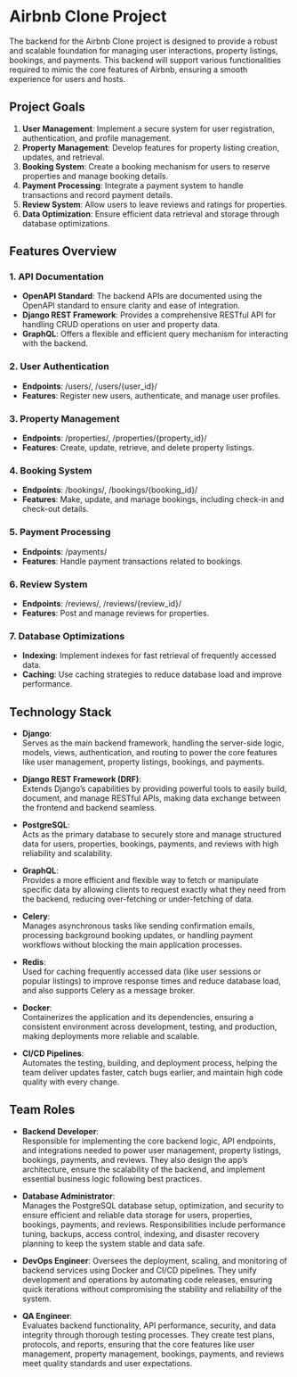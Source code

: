 # Airbnb Clone Project

The backend for the Airbnb Clone project is designed to provide a robust and scalable foundation for managing user interactions, property listings, bookings, and payments. This backend will support various functionalities required to mimic the core features of Airbnb, ensuring a smooth experience for users and hosts.

## Project Goals

1. **User Management**: Implement a secure system for user registration, authentication, and profile management.  
2. **Property Management**: Develop features for property listing creation, updates, and retrieval.  
3. **Booking System**: Create a booking mechanism for users to reserve properties and manage booking details.  
4. **Payment Processing**: Integrate a payment system to handle transactions and record payment details.
5. **Review System**: Allow users to leave reviews and ratings for properties.
6. **Data Optimization**: Ensure efficient data retrieval and storage through database optimizations.  

## Features Overview

### 1. API Documentation

- **OpenAPI Standard**: The backend APIs are documented using the OpenAPI standard to ensure clarity and ease of integration.
- **Django REST Framework**: Provides a comprehensive RESTful API for handling CRUD operations on user and property data.
- **GraphQL**: Offers a flexible and efficient query mechanism for interacting with the backend.  

### 2. User Authentication

- **Endpoints**: /users/, /users/{user_id}/
- **Features**: Register new users, authenticate, and manage user profiles.

### 3. Property Management  

- **Endpoints**: /properties/, /properties/{property_id}/
- **Features**: Create, update, retrieve, and delete property listings.

### 4. Booking System

- **Endpoints**: /bookings/, /bookings/{booking_id}/  
- **Features**: Make, update, and manage bookings, including check-in and check-out details.

### 5. Payment Processing

- **Endpoints**: /payments/
- **Features**: Handle payment transactions related to bookings.  

### 6. Review System

- **Endpoints**: /reviews/, /reviews/{review_id}/
- **Features**: Post and manage reviews for properties.

### 7. Database Optimizations

- **Indexing**: Implement indexes for fast retrieval of frequently accessed data.
- **Caching**: Use caching strategies to reduce database load and improve performance.  

## Technology Stack

- **Django**:  
Serves as the main backend framework, handling the server-side logic, models, views, authentication, and routing to power the core features like user management, property listings, bookings, and payments.

- **Django REST Framework (DRF)**:  
Extends Django’s capabilities by providing powerful tools to easily build, document, and manage RESTful APIs, making data exchange between the frontend and backend seamless.

- **PostgreSQL**:  
Acts as the primary database to securely store and manage structured data for users, properties, bookings, payments, and reviews with high reliability and scalability.

- **GraphQL**:  
Provides a more efficient and flexible way to fetch or manipulate specific data by allowing clients to request exactly what they need from the backend, reducing over-fetching or under-fetching of data.

- **Celery**:  
Manages asynchronous tasks like sending confirmation emails, processing background booking updates, or handling payment workflows without blocking the main application processes.

- **Redis**:  
Used for caching frequently accessed data (like user sessions or popular listings) to improve response times and reduce database load, and also supports Celery as a message broker.

- **Docker**:  
Containerizes the application and its dependencies, ensuring a consistent environment across development, testing, and production, making deployments more reliable and scalable.

- **CI/CD Pipelines**:  
Automates the testing, building, and deployment process, helping the team deliver updates faster, catch bugs earlier, and maintain high code quality with every change.

## Team Roles

- **Backend Developer**:  
Responsible for implementing the core backend logic, API endpoints, and integrations needed to power user management, property listings, bookings, payments, and reviews. They also design the app’s architecture, ensure the scalability of the backend, and implement essential business logic following best practices.

- **Database Administrator**:  
Manages the PostgreSQL database setup, optimization, and security to ensure efficient and reliable data storage for users, properties, bookings, payments, and reviews. Responsibilities include performance tuning, backups, access control, indexing, and disaster recovery planning to keep the system stable and data safe.

- **DevOps Engineer**:
Oversees the deployment, scaling, and monitoring of backend services using Docker and CI/CD pipelines. They unify development and operations by automating code releases, ensuring quick iterations without compromising the stability and reliability of the system.

- **QA Engineer**:  
Evaluates backend functionality, API performance, security, and data integrity through thorough testing processes. They create test plans, protocols, and reports, ensuring that the core features like user management, property management, bookings, payments, and reviews meet quality standards and user expectations.
